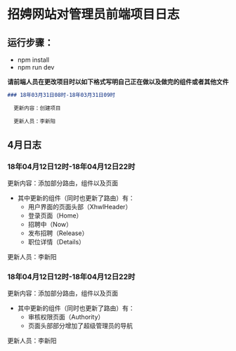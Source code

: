 # 招娉网站对管理员前端项目日志
## 运行步骤：
- npm install
- npm run dev

**请前端人员在更改项目时以如下格式写明自己正在做以及做完的组件或者其他文件**
```markdown
### 18年03月31日08时-18年03月31日09时 
  
  更新内容：创建项目 
  
  更新人员：李新阳
```
## 4月日志
 
 ### 18年04月12日12时-18年04月12日22时 
  
  更新内容：添加部分路由，组件以及页面
  - 其中更新的组件（同时也更新了路由）有：
    + 用户界面的页面头部（XhwlHeader）
    + 登录页面（Home）
    + 招聘中（Now）
    + 发布招聘（Release）
    + 职位详情（Details）

  
  更新人员：李新阳
  
  ### 18年04月12日12时-18年04月12日22时 
  
  更新内容：添加部分路由，组件以及页面
  - 其中更新的组件（同时也更新了路由）有：
    + 审核权限页面（Authority）
    + 页面头部部分增加了超级管理员的导航

  
  更新人员：李新阳
  
 

